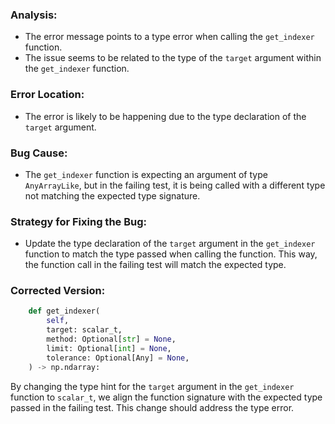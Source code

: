 ### Analysis:
- The error message points to a type error when calling the `get_indexer` function.
- The issue seems to be related to the type of the `target` argument within the `get_indexer` function.

### Error Location:
- The error is likely to be happening due to the type declaration of the `target` argument.

### Bug Cause:
- The `get_indexer` function is expecting an argument of type `AnyArrayLike`, but in the failing test, it is being called with a different type not matching the expected type signature.

### Strategy for Fixing the Bug:
- Update the type declaration of the `target` argument in the `get_indexer` function to match the type passed when calling the function. This way, the function call in the failing test will match the expected type.

### Corrected Version:
```python
    def get_indexer(
        self,
        target: scalar_t,
        method: Optional[str] = None,
        limit: Optional[int] = None,
        tolerance: Optional[Any] = None,
    ) -> np.ndarray:
```

By changing the type hint for the `target` argument in the `get_indexer` function to `scalar_t`, we align the function signature with the expected type passed in the failing test. This change should address the type error.